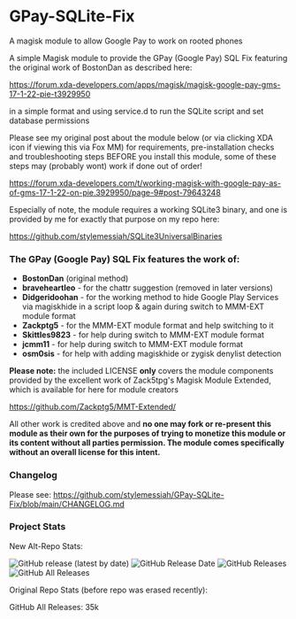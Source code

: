 # GPay-SQLite-Fix #
A magisk module to allow Google Pay to work on rooted phones

A simple Magisk module to provide the GPay (Google Pay) SQL Fix featuring the original work of BostonDan as described here:

https://forum.xda-developers.com/apps/magisk/magisk-google-pay-gms-17-1-22-pie-t3929950

in a simple format and using service.d to run the SQLite script and set database permissions

Please see my original post about the module below (or via clicking XDA icon if viewing this via Fox MM) 
for requirements, pre-installation checks and troubleshooting steps BEFORE you install this module, 
some of these steps may (probably wont) work if done out of order!

https://forum.xda-developers.com/t/working-magisk-with-google-pay-as-of-gms-17-1-22-on-pie.3929950/page-9#post-79643248

Especially of note, the module requires a working SQLite3 binary, and one is provided by me for exactly that purpose
on my repo here:

https://github.com/stylemessiah/SQLite3UniversalBinaries

### The GPay (Google Pay) SQL Fix features the work of: ###

- **BostonDan** (original method)
- **braveheartleo** - for the chattr suggestion (removed in later versions)
- **Didgeridoohan** - for the working method to hide Google Play Services via magiskhide in a script
                      loop & again during switch to MMM-EXT module format
- **Zackptg5** - for the MMM-EXT module format and help switching to it
- **Skittles9823** - for help during switch to MMM-EXT module format
- **jcmm11** - for help during switch to MMM-EXT module format
- **osm0sis** - for help with adding magiskhide or zygisk denylist detection


**Please note:** the included LICENSE **only** covers the module components provided by the excellent work of Zack5tpg's 
Magisk Module Extended, which is available for here for module creators

https://github.com/Zackptg5/MMT-Extended/


All other work is credited above and **no one may fork or re-present this module as their own for the purposes of trying to 
monetize this module or its content without all parties permission. The module comes specifically without an overall license 
for this intent.**


### Changelog ###

Please see: https://github.com/stylemessiah/GPay-SQLite-Fix/blob/main/CHANGELOG.md


### Project Stats ###

New Alt-Repo Stats:

![GitHub release (latest by date)](https://img.shields.io/github/v/release/stylemessiah/GPay-SQLite-Fix?label=Release&style=plastic)
![GitHub Release Date](https://img.shields.io/github/release-date/stylemessiah/GPay-SQLite-Fix?label=Release%20Date&style=plastic)
![GitHub Releases](https://img.shields.io/github/downloads/stylemessiah/GPay-SQLite-Fix/latest/total?label=Downloads%20%28Latest%20Release%29&style=plastic)
![GitHub All Releases](https://img.shields.io/github/downloads/stylemessiah/GPay-SQLite-Fix/total?label=Total%20Downloads%20%28All%20Releases%29&style=plastic)

Original Repo Stats (before repo was erased recently):

GitHub All Releases: 35k
